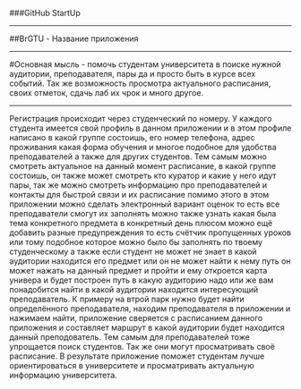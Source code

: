 ###GitHub StartUp

---

##BrGTU - Название приложения

---

#Основная мысль - помочь студентам университета в поиске нужной аудитории, преподавателя, пары да и просто быть в курсе всех событий. Так же возможность просмотра актуального расписания, своих отметок, сдачь лаб их чрок и много другое.

---

Регистрация происходит через студенческий по номеру. У каждого студента имеется свой профиль в данном приложении и в этом профиле написано в какой группе состоишь, его номер телефона, адрес проживания какая форма обучения и многое подобное для удобства преподавателей а также для других студентов. Тем самым можно смотреть актуальное на данный момент расписание, в какой группе состоишь, он также может смотреть кто куратор и какие у него идут пары, так же можно смотреть информацию про преподавателей и контакты для быстрой связи и их расписание помимо этого в этом приложении можно сделать электронный вариант оценок то есть все преподаватели смогут их заполнять можно также узнать какая была тема конкретного предмета в конкретный день плюсом можно ещё добавить разные предупреждения то есть счётчик пропущенных уроков или тому подобное которое можно было бы заполнять по твоему студенческому а также если студент не может не знает в какой аудитории находится его предмет или он не может найти к нему путь он может нажать на данный предмет и пройти и ему откроется карта универа и будет построен путь в какую аудиторию надо или же вам понадобится найти в какой аудитории находится интересующий преподаватель. К примеру на втрой парк нужно будет найти определённого преподавателя, находим преподавателя в приложении и нажимаем найти, приложение сверяется с расписанием данного приложения и составляет маршрут в какой аудитории будет находится данный преподователь. Тем самым для преподавателей тоже упрощается поиск студентов. Так же они могут просматривать своё расписание. В результате приложение поможет студентам лучше ориентироваться в университете и просматривать актуальную информацию университета.

